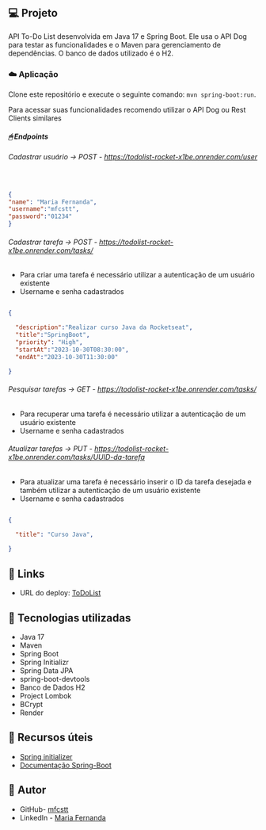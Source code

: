 

## 💻 Projeto

API To-Do List desenvolvida em Java 17 e Spring Boot. Ele usa o API Dog para testar as funcionalidades e o Maven para gerenciamento de dependências. O banco de dados utilizado é o H2.


### ☁️ Aplicação

Clone este repositório e execute o seguinte comando: `mvn spring-boot:run`.

Para acessar suas funcionalidades recomendo utilizar o API Dog ou Rest Clients similares 

##### 🖱 Endpoints
###### Cadastrar usuário -> POST - https://todolist-rocket-x1be.onrender.com/user
```json


{
"name": "Maria Fernanda",
"username":"mfcstt",
"password":"01234"
}
```

###### Cadastrar tarefa -> POST - https://todolist-rocket-x1be.onrender.com/tasks/
- Para criar uma tarefa é necessário utilizar a autenticação de um usuário existente
- Username e senha cadastrados
```json

{

  "description":"Realizar curso Java da Rocketseat",
  "title":"SpringBoot",
  "priority": "High",
  "startAt":"2023-10-30T08:30:00",
  "endAt":"2023-10-30T11:30:00"

}
```

###### Pesquisar tarefas -> GET - https://todolist-rocket-x1be.onrender.com/tasks/
- Para recuperar uma tarefa é necessário utilizar a autenticação de um usuário existente
- Username e senha cadastrados

###### Atualizar tarefas -> PUT - https://todolist-rocket-x1be.onrender.com/tasks/UUID-da-tarefa
- Para atualizar uma tarefa é necessário inserir o ID da tarefa desejada e também utilizar a autenticação de um usuário existente
- Username e senha cadastrados
```json

{

  "title": "Curso Java",
  
}
```

## 🔗 Links
- URL do deploy: [ToDoList](https://todolist-rocket-x1be.onrender.com)


## 🖤 Tecnologias utilizadas
- Java 17
- Maven
- Spring Boot
- Spring Initializr 
- Spring Data JPA
- spring-boot-devtools 
- Banco de Dados H2
- Project Lombok 
- BCrypt
- Render  


## 📑 Recursos úteis
-  [Spring initializer](https://start.spring.io)
- [Documentação Spring-Boot](https://spring.io/guides/gs/spring-boot/)


## 💬 Autor
- GitHub- [mfcstt](https://github.com/mfcstt)
- LinkedIn - [Maria Fernanda](https://www.linkedin.com/in/mfcstt)



